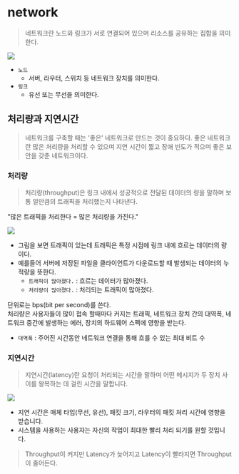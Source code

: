 # network
> 네트워크란 노드와 링크가 서로 연결되어 있으며 리소스를 공유하는 집합을 의미한다.

<img src="https://thebook.io/img/080326/068.jpg">

- ```노드```
  - 서버, 라우터, 스위치 등 네트워크 장치를 의미한다.
- ```링크```
  - 유선 또는 무선을 의미한다.

## 처리량과 지연시간
> 네트워크를 구축할 때는 '좋은' 네트워크로 만드는 것이 중요하다. 좋은 네트워크란 많은 처리량을 처리할 수 있으며 지연 시간이 짧고 장애 빈도가 적으며 좋은 보안을 갖춘 네트워크이다.

### 처리량
> 처리량(throughput)은 링크 내에서 성공적으로 전달된 데이터의 량을 말하며 보통 얼만큼의 트래픽을 처리했는지 나타낸다.

"많은 트래픽을 처리한다 = 많은 처리량을 가진다."<br>

<img src="https://user-images.githubusercontent.com/50647845/174925162-357a37e3-914e-4782-ae76-1c0c7d6f9112.png">

- 그림을 보면 트래픽이 있는데 트래픽은 특정 시점에 링크 내에 흐르는 데이터의 량이다.
- 예를들어 서버에 저장된 파일을 클라이언트가 다운로드할 때 발생되는 데이터의 누적량을 뜻한다.
  - ```트래픽이 많아졌다.``` : 흐르는 데이터가 많아졌다.
  - ```처리량이 많아졌다.``` : 처리되는 트래픽이 많아졌다.


단위로는 bps(bit per second)를 쓴다.<br>
처리량은 사용자들이 많이 접속 할때마다 커지는 트래픽, 네트워크 장치 간의 대역폭, 네트워크 중간에 발생하는 에러, 장치의 하드웨어 스펙에 영향을 받는다.<br>

- ```대역폭``` : 주어진 시간동안 네트워크 연결을 통해 흐를 수 있는 최대 비트 수

### 지연시간
> 지연시간(latency)란 요청이 처리되는 시간을 말하며 어떤 메시지가 두 장치 사이를 왕복하는 데 걸린 시간을 말합니다.

<img src="https://user-images.githubusercontent.com/50647845/174925223-3b4aceeb-8851-426c-8803-88333800578b.png">

- 지연 시간은 매체 타입(무선, 유선), 패킷 크기, 라우터의 패킷 처리 시간에 영향을 받습니다.
- 시스템을 사용하는 사용자는 자신의 작업이 최대한 빨리 처리 되기를 원할 것입니다.

> Throughput이 커지만 Latency가 늦어지고 Latency이 빨라지면 Throughput이 줄어든다.
